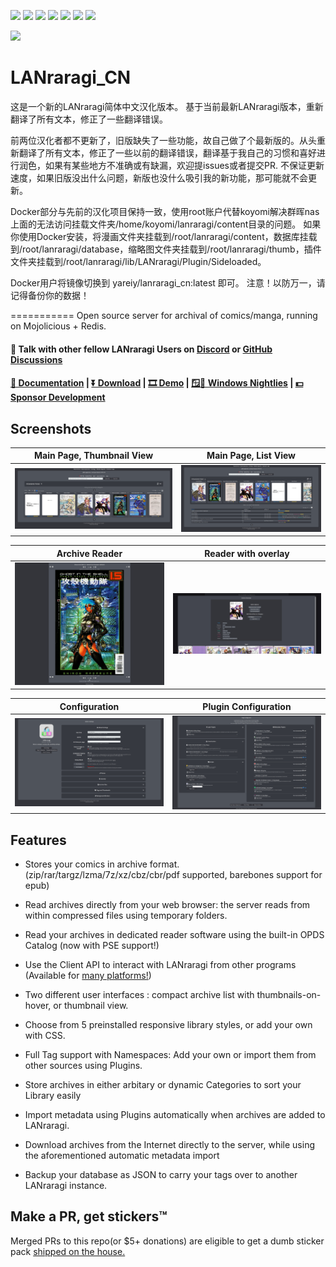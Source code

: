 [<img src="https://img.shields.io/docker/pulls/difegue/lanraragi.svg">](https://hub.docker.com/r/yareiy/lanraragi_cn/)
[<img src="https://img.shields.io/github/downloads/difegue/lanraragi/total.svg">](https://github.com/Reiyy/LANraragi_CN/releases)
[<img src="https://img.shields.io/github/release/difegue/lanraragi.svg?label=latest%20release">](https://github.com/Reiyy/LANraragi_CN/releases/latest)
[<img src="https://img.shields.io/homebrew/v/lanraragi.svg">](https://formulae.brew.sh/formula/lanraragi)
[<img src="https://img.shields.io/website/https/lrr.tvc-16.science.svg?label=demo%20website&up_message=online">](https://lrr.tvc-16.science/)
[<img src="https://github.com/Difegue/LANraragi/actions/workflows/push-continuous-integration.yml/badge.svg">](https://github.com/Reiyy/LANraragi_CN/actions)
[<img src="https://img.shields.io/discord/612709831744290847">](https://discord.gg/aRQxtbg)


<img src="public/favicon.ico" width="128">  

LANraragi_CN
===========
这是一个新的LANraragi简体中文汉化版本。
基于当前最新LANraragi版本，重新翻译了所有文本，修正了一些翻译错误。

前两位汉化者都不更新了，旧版缺失了一些功能，故自己做了个最新版的。从头重新翻译了所有文本，修正了一些以前的翻译错误，翻译基于我自己的习惯和喜好进行润色，如果有某些地方不准确或有缺漏，欢迎提issues或者提交PR. 不保证更新速度，如果旧版没出什么问题，新版也没什么吸引我的新功能，那可能就不会更新。

Docker部分与先前的汉化项目保持一致，使用root账户代替koyomi解决群晖nas上面的无法访问挂载文件夹/home/koyomi/lanraragi/content目录的问题。
如果你使用Docker安装，将漫画文件夹挂载到/root/lanraragi/content，数据库挂载到/root/lanraragi/database，缩略图文件夹挂载到/root/lanraragi/thumb，插件文件夹挂载到/root/lanraragi/lib/LANraragi/Plugin/Sideloaded。

Docker用户将镜像切换到 yareiy/lanraragi_cn:latest 即可。
注意！以防万一，请记得备份你的数据！

===========
Open source server for archival of comics/manga, running on Mojolicious + Redis.

#### 💬 Talk with other fellow LANraragi Users on [Discord](https://discord.gg/aRQxtbg) or [GitHub Discussions](https://github.com/Difegue/LANraragi/discussions)  

####  [📄 Documentation](https://sugoi.gitbook.io/lanraragi/v/dev) | [⏬ Download](https://github.com/Difegue/LANraragi/releases/latest) | [🎞 Demo](https://lrr.tvc-16.science) | [🪟🌃 Windows Nightlies](https://nightly.link/Difegue/LANraragi/workflows/push-continous-delivery/dev) | [💵 Sponsor Development](https://ko-fi.com/T6T2UP5N)  

## Screenshots  
 
|Main Page, Thumbnail View | Main Page, List View |
|---|---|
| [![archive_thumb](./tools/_screenshots/archive_thumb.png)](https://raw.githubusercontent.com/Difegue/LANraragi/dev/tools/_screenshots/archive_thumb.png) | [![archive_list](./tools/_screenshots/archive_list.png)](https://raw.githubusercontent.com/Difegue/LANraragi/dev/tools/_screenshots/archive_list.png) |

|Archive Reader | Reader with overlay |
|---|---|
| [![reader](./tools/_screenshots/reader.jpg)](https://raw.githubusercontent.com/Difegue/LANraragi/dev/tools/_screenshots/reader.jpg) | [![reader_overlay](./tools/_screenshots/reader_overlay.jpg)](https://raw.githubusercontent.com/Difegue/LANraragi/dev/tools/_screenshots/reader_overlay.jpg) |


|Configuration | Plugin Configuration |
|---|---|
| [![cfg](./tools/_screenshots/cfg.png)](https://raw.githubusercontent.com/Difegue/LANraragi/dev/tools/_screenshots/cfg.png) | [![cfg_plugin](./tools/_screenshots/cfg_plugin.png)](https://raw.githubusercontent.com/Difegue/LANraragi/dev/tools/_screenshots/cfg_plugin.png) |

## Features  

* Stores your comics in archive format. (zip/rar/targz/lzma/7z/xz/cbz/cbr/pdf supported, barebones support for epub)  

* Read archives directly from your web browser: the server reads from within compressed files using temporary folders.

* Read your archives in dedicated reader software using the built-in OPDS Catalog (now with PSE support!)

* Use the Client API to interact with LANraragi from other programs (Available for [many platforms!](https://sugoi.gitbook.io/lanraragi/v/dev/advanced-usage/external-readers))

* Two different user interfaces : compact archive list with thumbnails-on-hover, or thumbnail view.

* Choose from 5 preinstalled responsive library styles, or add your own with CSS.  

* Full Tag support with Namespaces: Add your own or import them from other sources using Plugins.  

* Store archives in either arbitary or dynamic Categories to sort your Library easily

* Import metadata using Plugins automatically when archives are added to LANraragi.

* Download archives from the Internet directly to the server, while using the aforementioned automatic metadata import

* Backup your database as JSON to carry your tags over to another LANraragi instance.

## Make a PR, get stickers™  

Merged PRs to this repo(or $5+ donations) are eligible to get a dumb sticker pack [shipped on the house.](https://forms.office.com/Pages/ResponsePage.aspx?id=DQSIkWdsW0yxEjajBLZtrQAAAAAAAAAAAAN__osxt25URTdTUTVBVFRCTjlYWFJLMlEzRTJPUEhEVy4u)  

